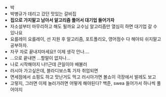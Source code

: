 ﻿* 박
* 박병규가 데리고 갔던 맛있는 갈비집
* **집으로 가지말고 남아서 알고리즘 풀어서 대기업 들어가자**
* 자소설부터 마무리하고 해도 될까요 교수님 알고리즘만 열심히 하면 대기업 갈 수 있나요
* 요를레이 요를레이, 선 지원 후 알고리즘, 포트폴리오, 영어점수 다 해야되 쉬지말고 공부하자.
* 자꾸 자로 끝내지마세요!! 이제 생각 안나....
* ...으로 끝내면 ...할말이 없자나...
* 나로 시작해야지 나!!근데 큰일이야 배불러
* 러시아 가고싶은데, 블라디보스톡 가자 취업되면
* 면세점에서 쇼핑도 하고 맛난거도 먹고 러시아가면 볼쇼이 극장에서 발레도 보고
* 고렇지, 그러면 이제 놀러가려면 어떻게 해야된다? 백준, swea 들어가서 하나씩 풀어야지